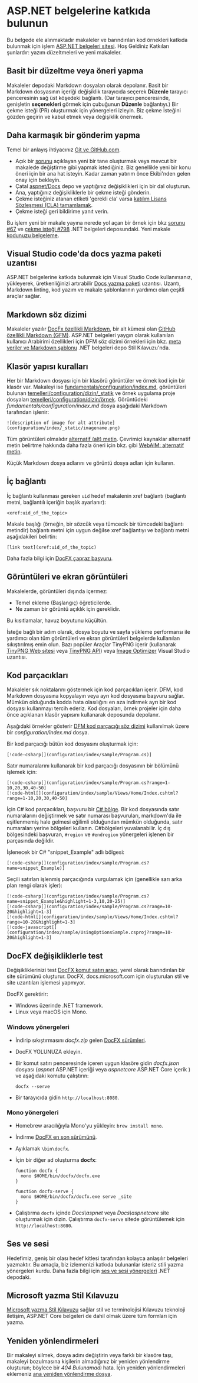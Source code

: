 # <a name="contribute-to-the-aspnet-documentation"></a>ASP.NET belgelerine katkıda bulunun

Bu belgede ele alınmaktadır makaleler ve barındırılan kod örnekleri katkıda bulunmak için işlem [ASP.NET belgeleri sitesi](https://docs.microsoft.com/aspnet/). Hoş Geldiniz Katkıları şunlardır: yazım düzeltmeleri ve yeni makaleler.

## <a name="how-to-make-a-simple-correction-or-suggestion"></a>Basit bir düzeltme veya öneri yapma

Makaleler depodaki Markdown dosyaları olarak depolanır. Basit bir Markdown dosyasının içeriği değişiklik tarayıcıda seçerek **Düzenle** tarayıcı penceresinin sağ üst köşedeki bağlantı. (Dar tarayıcı penceresinde, genişletin **seçenekleri** görmek için çubuğunun **Düzenle** bağlantıyı.) Bir çekme isteği (PR) oluşturmak için yönergeleri izleyin. Biz çekme İsteğini gözden geçirin ve kabul etmek veya değişiklik önermek.

## <a name="how-to-make-a-more-complex-submission"></a>Daha karmaşık bir gönderim yapma

Temel bir anlayış ihtiyacınız [Git ve GitHub.com](https://guides.github.com/activities/hello-world/).

* Açık bir [sorunu](https://github.com/aspnet/Docs/issues/new) açıklayan yeni bir tane oluşturmak veya mevcut bir makalede değiştirme gibi yapmak istediğiniz. Biz genellikle yeni bir konu öneri için bir ana hat isteyin. Kadar zaman yatırım önce Ekibi'nden gelen onay için bekleyin.
* Çatal [aspnet/Docs](https://github.com/aspnet/Docs/) depo ve yaptığınız değişiklikleri için bir dal oluşturun.
* Ana, yaptığınız değişikliklerle bir çekme isteği gönderin.
* Çekme isteğiniz atanan etiketi 'gerekli cla' varsa [katılım Lisans Sözleşmesi (CLA) tamamlamak](https://cla.dotnetfoundation.org/).
* Çekme isteği geri bildirime yanıt verin.

Bu işlem yeni bir makale yayına nerede yol açan bir örnek için bkz [sorunu &num;67](https://github.com/dotnet/docs/issues/67) ve [çekme isteği &num;798](https://github.com/dotnet/docs/pull/798) .NET belgeleri deposundaki. Yeni makale [kodunuzu belgeleme](https://docs.microsoft.com/dotnet/articles/csharp/codedoc).

## <a name="docs-authoring-pack-extension-in-visual-studio-code"></a>Visual Studio code'da docs yazma paketi uzantısı 

ASP.NET belgelerine katkıda bulunmak için Visual Studio Code kullanırsanız, yükleyerek, üretkenliğinizi artırabilir [Docs yazma paketi](https://marketplace.visualstudio.com/items?itemName=docsmsft.docs-authoring-pack) uzantısı. Uzantı, Markdown linting, kod yazım ve makale şablonlarının yardımcı olan çeşitli araçlar sağlar.

## <a name="markdown-syntax"></a>Markdown söz dizimi

Makaleler yazılır [DocFx özellikli Markdown](https://dotnet.github.io/docfx/spec/docfx_flavored_markdown.html), bir alt kümesi olan [GitHub özellikli Markdown (GFM)](https://guides.github.com/features/mastering-markdown/). ASP.NET belgeleri yaygın olarak kullanılan kullanıcı Arabirimi özellikleri için DFM söz dizimi örnekleri için bkz. [meta veriler ve Markdown şablonu](https://github.com/dotnet/docs/blob/master/styleguide/template.md) .NET belgeleri depo Stil Kılavuzu'nda. 

## <a name="folder-structure-conventions"></a>Klasör yapısı kuralları

Her bir Markdown dosyası için bir klasörü görüntüler ve örnek kod için bir klasör var. Makaleyi ise [fundamentals/configuration/index.md](https://github.com/aspnet/Docs/blob/master/aspnetcore/fundamentals/configuration/index.md), görüntüleri bulunan [temelleri/configuration/dizin/\_statik](https://github.com/aspnet/Docs/tree/master/aspnetcore/fundamentals/configuration/index/_static) ve örnek uygulama proje dosyaları [ temelleri/configuration/dizin/örnek](https://github.com/aspnet/Docs/tree/master/aspnetcore/fundamentals/configuration/index/sample). Görüntüdeki *fundamentals/configuration/index.md* dosya aşağıdaki Markdown tarafından işlenir:

```
![description of image for alt attribute](configuration/index/_static/imagename.png)
```

Tüm görüntüleri olmalıdır [alternatif (alt) metin](https://wikipedia.org/wiki/Alt_attribute). Çevrimiçi kaynaklar alternatif metin belirtme hakkında daha fazla öneri için bkz. gibi [WebAIM: alternatif metin](https://webaim.org/techniques/alttext/).

Küçük Markdown dosya adlarını ve görüntü dosya adları için kullanın.

## <a name="internal-links"></a>İç bağlantı

İç bağlantı kullanması gereken `uid` hedef makalenin xref bağlantı (bağlantı metni, bağlantılı içeriğin başlık ayarlanır):

```
<xref:uid_of_the_topic>
```

Makale başlığı (örneğin, bir sözcük veya tümcecik bir tümcedeki bağlantı metindir) bağlantı metni için uygun değilse xref bağlantıyı ve bağlantı metni aşağıdakileri belirtin:

```
[link text](xref:uid_of_the_topic)
```

Daha fazla bilgi için [DocFX çapraz başvuru](https://dotnet.github.io/docfx/spec/docfx_flavored_markdown.html#cross-reference).

## <a name="images-and-screenshots"></a>Görüntüleri ve ekran görüntüleri

Makalelerde, görüntüleri dışında içermez:

* Temel ekleme (Başlangıç) öğreticilerde.
* Ne zaman bir görüntü açıklık için gereklidir.

Bu kısıtlamalar, havuz boyutunu küçültün.

İsteğe bağlı bir adım olarak, dosya boyutu ve sayfa yükleme performansı ile yardımcı olan tüm görüntüleri ve ekran görüntüleri belgelerde kullanılan sıkıştırılmış emin olun. Bazı popüler Araçlar TinyPNG içerir (kullanarak [TinyPNG Web sitesi](https://tinypng.com/) veya [TinyPNG API](https://tinypng.com/developers)) veya [Image Optimizer](https://marketplace.visualstudio.com/items?itemName=MadsKristensen.ImageOptimizer) Visual Studio uzantısı. 

## <a name="code-snippets"></a>Kod parçacıkları

Makaleler sık noktalarını göstermek için kod parçacıkları içerir. DFM, kod Markdown dosyasına kopyalayın veya ayrı kod dosyasına başvuru sağlar. Mümkün olduğunda kodda hata olasılığını en aza indirmek ayrı bir kod dosyası kullanmayı tercih ederiz. Kod dosyaları, örnek projeler için daha önce açıklanan klasör yapısını kullanarak deposunda depolanır. 

Aşağıdaki örnekler gösterir [DFM kod parçacığı söz dizimi](https://dotnet.github.io/docfx/spec/docfx_flavored_markdown.html#code-snippet) kullanılmak üzere bir *configuration/index.md* dosya.

Bir kod parçacığı bütün kod dosyasını oluşturmak için:

```
[!code-csharp[](configuration/index/sample/Program.cs)]
```

Satır numaralarını kullanarak bir kod parçacığı dosyasının bir bölümünü işlemek için:

```
[!code-csharp[](configuration/index/sample/Program.cs?range=1-10,20,30,40-50]
[!code-html[](configuration/index/sample/Views/Home/Index.cshtml?range=1-10,20,30,40-50]
```

İçin C# kod parçacıkları, başvuru bir [ C# bölge](https://docs.microsoft.com/dotnet/csharp/language-reference/preprocessor-directives/preprocessor-region). Bir kod dosyasında satır numaralarını değiştirmek ve satır numarası başvuruları, markdown'da ile eşitlenmemiş hale gelmesi eğilimli olduğundan mümkün olduğunda, satır numaraları yerine bölgeleri kullanın. C#bölgeleri yuvalanabilir. İç dış bölgesindeki başvuran, `#region` ve `#endregion` yönergeleri işlenen bir parçasında değildir. 

İşlenecek bir C# "snippet_Example" adlı bölgesi:

```
[!code-csharp[](configuration/index/sample/Program.cs?name=snippet_Example)]
```

Seçili satırları işlenmiş parçacığında vurgulamak için (genellikle sarı arka plan rengi olarak işler):

```
[!code-csharp[](configuration/index/sample/Program.cs?name=snippet_Example&highlight=1-3,10,20-25)]
[!code-csharp[](configuration/index/sample/Program.cs?range=10-20&highlight=1-3]
[!code-html[](configuration/index/sample/Views/Home/Index.cshtml?range=10-20&highlight=1-3]
[!code-javascript[](configuration/index/sample/UsingOptionsSample.csproj?range=10-20&highlight=1-3]
```

## <a name="test-changes-with-docfx"></a>DocFX değişikliklerle test

Değişikliklerinizi test [DocFX komut satırı aracı](https://dotnet.github.io/docfx/tutorial/docfx_getting_started.html#2-use-docfx-as-a-command-line-tool), yerel olarak barındırılan bir site sürümünü oluşturur. DocFX, docs.microsoft.com için oluşturulan stil ve site uzantıları işlemesi yapmıyor.

DocFX gerektirir:

* Windows üzerinde .NET framework.
* Linux veya macOS için Mono. 

### <a name="windows-instructions"></a>Windows yönergeleri

* İndirip sıkıştırmasını *docfx.zip* gelen [DocFX sürümleri](https://github.com/dotnet/docfx/releases).
* DocFX YOLUNUZA ekleyin.
* Bir komut satırı penceresinde içeren uygun klasöre gidin *docfx.json* dosyası (*aspnet* ASP.NET içeriği veya *aspnetcore* ASP.NET Core içerik ) ve aşağıdaki komutu çalıştırın:

  ```
  docfx --serve
  ```
    
* Bir tarayıcıda gidin `http://localhost:8080`.

### <a name="mono-instructions"></a>Mono yönergeleri

* Homebrew aracılığıyla Mono'yu yükleyin: `brew install mono`.
* İndirme [DocFX en son sürümünü](https://github.com/dotnet/docfx/releases).
* Ayıklamak `\bin\docfx`.
* İçin bir diğer ad oluşturma **docfx**:

  ```
  function docfx {
    mono $HOME/bin/docfx/docfx.exe
  }
    
  function docfx-serve {
    mono $HOME/bin/docfx/docfx.exe serve _site
  }
  ```

* Çalıştırma `docfx` içinde *Docs\aspnet* veya *Docs\aspnetcore* site oluşturmak için dizin. Çalıştırma `docfx-serve` sitede görüntülemek için `http://localhost:8080`.

## <a name="voice-and-tone"></a>Ses ve sesi

Hedefimiz, geniş bir olası hedef kitlesi tarafından kolayca anlaşılır belgeleri yazmaktır. Bu amaçla, biz izlemenizi katkıda bulunanlar isteriz stili yazma yönergeleri kurdu. Daha fazla bilgi için [ses ve sesi yönergeleri](https://github.com/dotnet/docs/blob/master/styleguide/voice-tone.md) .NET depodaki.

## <a name="microsoft-writing-style-guide"></a>Microsoft yazma Stil Kılavuzu

[Microsoft yazma Stil Kılavuzu](https://docs.microsoft.com/style-guide/welcome/) sağlar stil ve terminolojisi Kılavuzu teknoloji iletişim, ASP.NET Core belgeleri de dahil olmak üzere tüm formları için yazma.

## <a name="redirects"></a>Yeniden yönlendirmeleri

Bir makaleyi silmek, dosya adını değiştirin veya farklı bir klasöre taşı, makaleyi bozulmasına kişilerin almadığınız bir yeniden yönlendirme oluşturun; böylece bir *404 Bulunamadı* hata. İçin yeniden yönlendirmeleri eklemeniz [ana yeniden yönlendirme dosya](https://github.com/aspnet/Docs/blob/master/.openpublishing.redirection.json).
